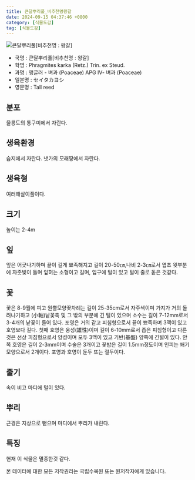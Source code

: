 ```yaml
---
title: 큰달뿌리풀_비추천명왕갈
date: 2024-09-15 04:37:46 +0800
category: [식물도감]
tag: [식물도감]
---
```




![큰달뿌리풀[비추천명 : 왕갈]](/fileUpload/plants/basic/Gramineae/Phragmites/14655/1_th2.JPG)
- 국명 : 큰달뿌리풀[비추천명 : 왕갈]
- 학명 : Phragmites karka (Retz.) Trin. ex Steud.
- 과명 : 앵글러 - 벼과 (Poaceae) APG Ⅳ- 벼과 (Poaceae)
- 일본명 : セイタカヨシ
- 영문명 : Tall reed


## 분포
울릉도의 통구미에서 자란다.
## 생육환경
습지에서 자란다. 냇가의 모래땅에서 자란다.
## 생육형
여러해살이풀이다.
## 크기
높이는 2-4m
## 잎
잎은 어긋나기하며 끝이 길게 뾰족해지고 길이 20-50㎝,나비 2-3㎝로서 엽초 윗부분에 자줏빛이 돌며 잎혀는 소형이고 길며, 입구에 털이 있고 털이 줄로 돋은 것같다.
## 꽃
꽃은 8-9월에 피고 원뿔모양꽃차례는 길이 25-35cm로서 자주색이며 가지가 거의 돌려나기하고 (小軸)낱꽃축 및 그 밖의 부분에 긴 털이 있으며 소수는 길이 7-12mm로서 3-4개의 낱꽃이 들어 있다. 포영은 거의 같고 피침형으로서 끝이 뾰족하며 3맥이 있고 호영보다 길다. 첫째 호영은 웅성(雄性)이며 길이 6-10mm로서 좁은 피침형이고 다른 것은 선상 피침형으로서 양성이며 모두 3맥이 있고 기반(基盤) 양쪽에 긴털이 있다. 안쪽 호영은 길이 2-3mm이며 수술은 3개이고 꽃밥은 길이 1.5mm정도이며 인피는 쐐기모양으로서 2개이다. 포영과 호영이 둔두 또는 절두이다.
## 줄기
속이 비고 마디에 털이 있다.
## 뿌리
근경은 지상으로 뻗으며 마디에서 뿌리가 내린다.
## 특징
현재 이 식물은 멸종한것 같다.






본 데이터에 대한 모든 저작권리는 국립수목원 또는 원저작자에게 있습니다.
